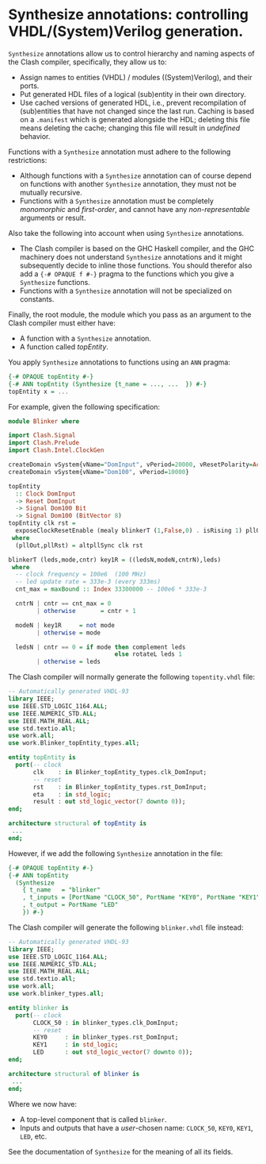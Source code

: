 # Synthesize annotations: controlling VHDL/(System)Verilog generation.

`Synthesize` annotations allow us to control hierarchy and naming aspects of the Clash compiler, specifically, they allow us to:

  * Assign names to entities (VHDL) / modules ((System)Verilog), and their ports.
  * Put generated HDL files of a logical (sub)entity in their own directory.
  * Use cached versions of generated HDL, i.e., prevent recompilation of (sub)entities that have not changed since the last run.
    Caching is based on a `.manifest` which is generated alongside the HDL; deleting this file means deleting the cache; changing this file will result in *undefined* behavior.

Functions with a `Synthesize` annotation must adhere to the following restrictions:

  * Although functions with a `Synthesize` annotation can of course depend on functions with another `Synthesize` annotation, they must not be mutually recursive.
  * Functions with a `Synthesize` annotation must be completely *monomorphic* and *first-order*, and cannot have any *non-representable* arguments or result.

Also take the following into account when using `Synthesize` annotations.

  * The Clash compiler is based on the GHC Haskell compiler, and the GHC machinery does not understand `Synthesize` annotations and it might subsequently decide to inline those functions.
    You should therefor also add a `{-# OPAQUE f #-}` pragma to the functions which you give a `Synthesize` functions.
  * Functions with a `Synthesize` annotation will not be specialized on constants.

Finally, the root module, the module which you pass as an argument to the Clash compiler must either have:

  * A function with a `Synthesize` annotation.
  * A function called *topEntity*.

You apply `Synthesize` annotations to functions using an `ANN` pragma:

``` haskell
{-# OPAQUE topEntity #-}
{-# ANN topEntity (Synthesize {t_name = ..., ...  }) #-}
topEntity x = ...
```

For example, given the following specification:

``` haskell
module Blinker where

import Clash.Signal
import Clash.Prelude
import Clash.Intel.ClockGen

createDomain vSystem{vName="DomInput", vPeriod=20000, vResetPolarity=ActiveLow}
createDomain vSystem{vName="Dom100", vPeriod=10000}

topEntity
  :: Clock DomInput
  -> Reset DomInput
  -> Signal Dom100 Bit
  -> Signal Dom100 (BitVector 8)
topEntity clk rst =
  exposeClockResetEnable (mealy blinkerT (1,False,0) . isRising 1) pllOut pllRst enableGen
 where
  (pllOut,pllRst) = altpllSync clk rst

blinkerT (leds,mode,cntr) key1R = ((ledsN,modeN,cntrN),leds)
 where
  -- clock frequency = 100e6  (100 MHz)
  -- led update rate = 333e-3 (every 333ms)
  cnt_max = maxBound :: Index 33300000 -- 100e6 * 333e-3

  cntrN | cntr == cnt_max = 0
        | otherwise       = cntr + 1

  modeN | key1R     = not mode
        | otherwise = mode

  ledsN | cntr == 0 = if mode then complement leds
                              else rotateL leds 1
        | otherwise = leds
```

The Clash compiler will normally generate the following `topentity.vhdl` file:

``` vhdl
-- Automatically generated VHDL-93
library IEEE;
use IEEE.STD_LOGIC_1164.ALL;
use IEEE.NUMERIC_STD.ALL;
use IEEE.MATH_REAL.ALL;
use std.textio.all;
use work.all;
use work.Blinker_topEntity_types.all;

entity topEntity is
  port(-- clock
       clk    : in Blinker_topEntity_types.clk_DomInput;
       -- reset
       rst    : in Blinker_topEntity_types.rst_DomInput;
       eta    : in std_logic;
       result : out std_logic_vector(7 downto 0));
end;

architecture structural of topEntity is
 ...
end;
```

However, if we add the following `Synthesize` annotation in the file:

``` haskell
{-# OPAQUE topEntity #-}
{-# ANN topEntity
  (Synthesize
    { t_name   = "blinker"
    , t_inputs = [PortName "CLOCK_50", PortName "KEY0", PortName "KEY1"]
    , t_output = PortName "LED"
    }) #-}
```

The Clash compiler will generate the following `blinker.vhdl` file instead:

``` vhdl
-- Automatically generated VHDL-93
library IEEE;
use IEEE.STD_LOGIC_1164.ALL;
use IEEE.NUMERIC_STD.ALL;
use IEEE.MATH_REAL.ALL;
use std.textio.all;
use work.all;
use work.blinker_types.all;

entity blinker is
  port(-- clock
       CLOCK_50 : in blinker_types.clk_DomInput;
       -- reset
       KEY0     : in blinker_types.rst_DomInput;
       KEY1     : in std_logic;
       LED      : out std_logic_vector(7 downto 0));
end;

architecture structural of blinker is
 ...
end;
```

Where we now have:

* A top-level component that is called `blinker`.
* Inputs and outputs that have a *user*-chosen name: `CLOCK_50`, `KEY0`, `KEY1`, `LED`, etc.

See the documentation of `Synthesize` for the meaning of all its fields.
